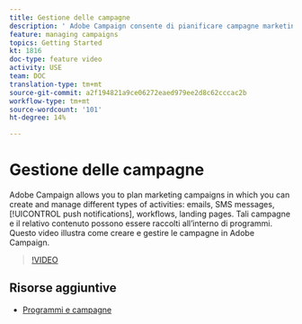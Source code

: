 ```yaml
---
title: Gestione delle campagne
description: ' Adobe Campaign consente di pianificare campagne marketing in cui creare e gestire diversi tipi di attività. Questo video illustra come creare e gestire le campagne in  Adobe Campaign.'
feature: managing campaigns
topics: Getting Started
kt: 1816
doc-type: feature video
activity: USE
team: DOC
translation-type: tm+mt
source-git-commit: a2f194821a9ce06272eaed979ee2d8c62cccac2b
workflow-type: tm+mt
source-wordcount: '101'
ht-degree: 14%

---
```



# Gestione delle campagne

Adobe Campaign allows you to plan marketing campaigns in which you can create and manage different types of activities: emails, SMS messages, [!UICONTROL push notifications], workflows, landing pages. Tali campagne e il relativo contenuto possono essere raccolti all’interno di programmi. Questo video illustra come creare e gestire le campagne in  Adobe Campaign.

>[!VIDEO](https://video.tv.adobe.com/v/24672?quality=12)

## Risorse aggiuntive

* [Programmi e campagne](https://docs.adobe.com/content/help/en/campaign-standard/using/getting-started/marketing-plans/programs-and-campaigns.html)
